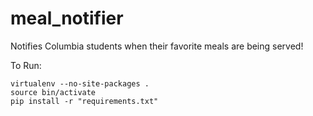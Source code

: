 meal_notifier
=============

Notifies Columbia students when their favorite meals are being served!

To Run:

	virtualenv --no-site-packages .
	source bin/activate
	pip install -r "requirements.txt"

